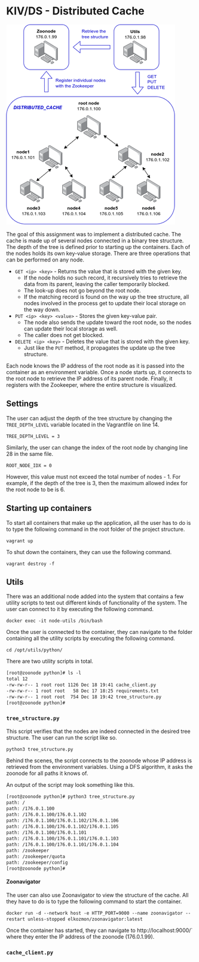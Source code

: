 # KIV/DS - Distributed Cache

<img src="img/01.png">

The goal of this assignment was to implement a distributed cache. The cache is made up of several nodes connected in a binary tree structure. The depth of the tree is defined prior to starting up the containers. Each of the nodes holds its own key-value storage. There are three operations that can be performed on any node.

* `GET <ip> <key>` - Returns the value that is stored with the given key.
    * If the node holds no such record, it recursively tries to retrieve the data from its parent, leaving the caller temporarily blocked.
    * The look-up does not go beyond the root node.
    * If the matching record is found on the way up the tree structure, all nodes involved in the process get to update their local storage on the way down.
* `PUT <ip> <key> <value>` - Stores the given key-value pair.
    * The node also sends the update toward the root node, so the nodes can update their local storage as well.
    * The caller does not get blocked.
* `DELETE <ip> <key>` - Deletes the value that is stored with the given key.
    * Just like the `PUT` method, it propagates the update up the tree structure.

Each node knows the IP address of the root node as it is passed into the container as an environment variable. Once a node starts up, it connects to the root node to retrieve the IP address of its parent node. Finally, it registers with the Zookeeper, where the entire structure is visualized. 

## Settings

The user can adjust the depth of the tree structure by changing the `TREE_DEPTH_LEVEL` variable located in the Vagrantfile on line 14.

```
TREE_DEPTH_LEVEL = 3
```

Similarly, the user can change the index of the root node by changing line 28 in the same file.

```
ROOT_NODE_IDX = 0
```
However, this value must not exceed the total number of nodes - 1. For example, if the depth of the tree is 3, then the maximum allowed index for the root node to be is 6.

## Starting up containers

To start all containers that make up the application, all the user has to do is to type the following command in the root folder of the project structure.

```
vagrant up
```

To shut down the containers, they can use the following command.

```
vagrant destroy -f
```

## Utils

There was an additional node added into the system that contains a few utility scripts to test out different kinds of functionality of the system. The user can connect to it by executing the following command.

```
docker exec -it node-utils /bin/bash
```

Once the user is connected to the container, they can navigate to the folder containing all the utility scripts by executing the following command.

```
cd /opt/utils/python/
```

There are two utility scripts in total.
```
[root@zoonode python]# ls -l
total 12
-rw-rw-r-- 1 root root 1126 Dec 18 19:41 cache_client.py
-rw-rw-r-- 1 root root   58 Dec 17 18:25 requirements.txt
-rw-rw-r-- 1 root root  754 Dec 18 19:42 tree_structure.py
[root@zoonode python]#
```

### `tree_structure.py`

This script verifies that the nodes are indeed connected in the desired tree structure. The user can run the script like so.

```
python3 tree_structure.py
```

Behind the scenes, the script connects to the zoonode whose IP address is retrieved from the environment variables. Using a DFS algorithm, it asks the zoonode for all paths it knows of.

An output of the script may look something like this.

```
[root@zoonode python]# python3 tree_structure.py
path: /
path: /176.0.1.100
path: /176.0.1.100/176.0.1.102
path: /176.0.1.100/176.0.1.102/176.0.1.106
path: /176.0.1.100/176.0.1.102/176.0.1.105
path: /176.0.1.100/176.0.1.101
path: /176.0.1.100/176.0.1.101/176.0.1.103
path: /176.0.1.100/176.0.1.101/176.0.1.104
path: /zookeeper
path: /zookeeper/quota
path: /zookeeper/config
[root@zoonode python]# 
```

#### Zoonavigator

The user can also use Zoonavigator to view the structure of the cache. All they have to do is to type the following command to start the container.

```
docker run -d --network host -e HTTP_PORT=9000 --name zoonavigator --restart unless-stopped elkozmon/zoonavigator:latest
```
Once the container has started, they can navigate to http://localhost:9000/` where they enter the IP address of the zoonode (176.0.1.99).

### `cache_client.py`
